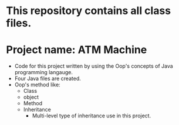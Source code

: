 # This repository contains all class files.
# Project name: ATM Machine
 - Code for this project written by using the Oop's concepts of Java programming langauge.
 - Four Java files are created.
 - Oop's method like:
   - Class
   - object
   - Method
   - Inheritance
     - Multi-level type of inheritance use in this project.

